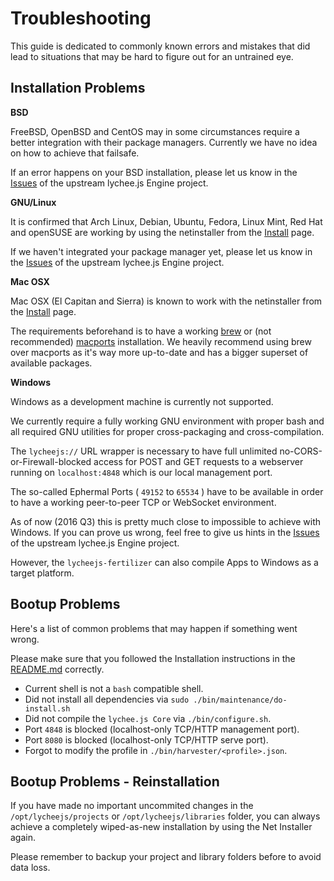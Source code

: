 
# Troubleshooting

This guide is dedicated to commonly known errors and mistakes
that did lead to situations that may be hard to figure out
for an untrained eye.


## Installation Problems

**BSD**

FreeBSD, OpenBSD and CentOS may in some circumstances require
a better integration with their package managers. Currently we
have no idea on how to achieve that failsafe.

If an error happens on your BSD installation, please let us
know in the [Issues](https://github.com/Artificial-Engineering/lycheejs/issues)
of the upstream lychee.js Engine project.


**GNU/Linux**

It is confirmed that Arch Linux, Debian, Ubuntu, Fedora,
Linux Mint, Red Hat and openSUSE are working by using the
netinstaller from the [Install](https://lychee.js.org/#!install)
page.

If we haven't integrated your package manager yet, please let us
know in the [Issues](https://github.com/Artificial-Engineering/lycheejs/issues)
of the upstream lychee.js Engine project.


**Mac OSX**

Mac OSX (El Capitan and Sierra) is known to work with the
netinstaller from the [Install](https://lychee.js.org/#!install)
page.

The requirements beforehand is to have a working [brew](http://brew.sh)
or (not recommended) [macports](https://macports.org)
installation. We heavily recommend using brew over macports
as it's way more up-to-date and has a bigger superset of
available packages.


**Windows**

Windows as a development machine is currently not supported.

We currently require a fully working GNU environment with proper bash and
all required GNU utilities for proper cross-packaging and cross-compilation.

The `lycheejs://` URL wrapper is necessary to have full unlimited
no-CORS-or-Firewall-blocked access for POST and GET requests to a webserver
running on `localhost:4848` which is our local management port.

The so-called Ephermal Ports ( `49152` to `65534` ) have to be available
in order to have a working peer-to-peer TCP or WebSocket environment.

As of now (2016 Q3) this is pretty much close to impossible to achieve with
Windows. If you can prove us wrong, feel free to give us hints in the
[Issues](https://github.com/Artificial-Engineering/lycheejs/issues) of the
upstream lychee.js Engine project.

However, the `lycheejs-fertilizer` can also compile Apps to Windows as a
target platform.


## Bootup Problems

Here's a list of common problems that may happen if something went wrong.

Please make sure that you followed the Installation instructions in the [README.md](https://github.com/Artificial-Engineering/lycheejs/#quickstart)
correctly.

- Current shell is not a `bash` compatible shell.
- Did not install all dependencies via `sudo ./bin/maintenance/do-install.sh`
- Did not compile the `lychee.js Core` via `./bin/configure.sh`.
- Port `4848` is blocked (localhost-only TCP/HTTP management port).
- Port `8080` is blocked (localhost-only TCP/HTTP serve port).
- Forgot to modify the profile in `./bin/harvester/<profile>.json`.


## Bootup Problems - Reinstallation

If you have made no important uncommited changes in the `/opt/lycheejs/projects`
or `/opt/lycheejs/libraries` folder, you can always achieve a completely
wiped-as-new installation by using the Net Installer again.

Please remember to backup your project and library folders before to avoid data loss.

